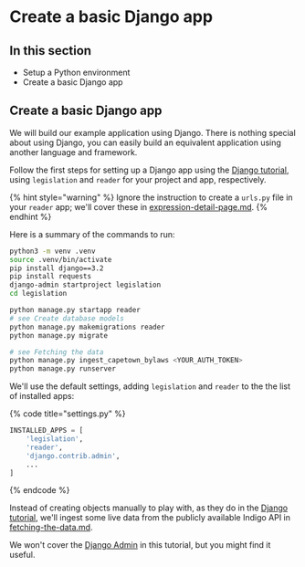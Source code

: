 # Create a basic Django app

## In this section

* Setup a Python environment
* Create a basic Django app

## Create a basic Django app

We will build our example application using Django. There is nothing special about using Django, you can easily build an equivalent application using another language and framework.

Follow the first steps for setting up a Django app using the [Django tutorial](https://docs.djangoproject.com/en/3.2/intro/tutorial01/), using `legislation` and `reader` for your project and app, respectively.

{% hint style="warning" %}
Ignore the instruction to create a `urls.py` file in your `reader` app; we'll cover these in [expression-detail-page.md](expression-detail-page.md "mention").
{% endhint %}

Here is a summary of the commands to run:

```bash
python3 -m venv .venv
source .venv/bin/activate
pip install django==3.2
pip install requests
django-admin startproject legislation
cd legislation

python manage.py startapp reader
# see Create database models
python manage.py makemigrations reader
python manage.py migrate

# see Fetching the data
python manage.py ingest_capetown_bylaws <YOUR_AUTH_TOKEN>
python manage.py runserver
```

We'll use the default settings, adding `legislation` and `reader` to the the list of installed apps:

{% code title="settings.py" %}
```python
INSTALLED_APPS = [
    'legislation',
    'reader',
    'django.contrib.admin',
    ...
]
```
{% endcode %}

Instead of creating objects manually to play with, as they do in the [Django tutorial](https://docs.djangoproject.com/en/3.2/intro/tutorial02/#playing-with-the-api), we'll ingest some live data from the publicly available Indigo API in [fetching-the-data.md](fetching-the-data.md "mention").

We won't cover the [Django Admin](https://docs.djangoproject.com/en/3.2/intro/tutorial02/#introducing-the-django-admin) in this tutorial, but you might find it useful.

